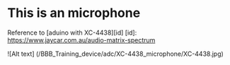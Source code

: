 This is an microphone
=============

Reference to [aduino with XC-4438][id]
[id]: https://www.jaycar.com.au/audio-matrix-spectrum

![Alt text] (/BBB_Training_device/adc/XC-4438_microphone/XC-4438.jpg)
